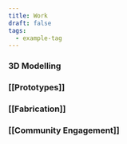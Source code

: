```yaml
---
title: Work
draft: false
tags:
  - example-tag
---
```

### 3D Modelling

### [[Prototypes]]

### [[Fabrication]]

### [[Community Engagement]]